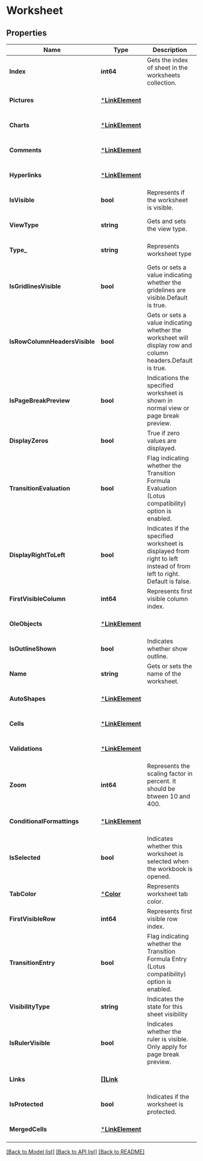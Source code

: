 # Worksheet

## Properties
Name | Type | Description | Notes
------------ | ------------- | ------------- | -------------
**Index** | **int64** | Gets the index of sheet in the worksheets collection.              | [default to null]
**Pictures** | [***LinkElement**](LinkElement.md) |  | [optional] [default to null]
**Charts** | [***LinkElement**](LinkElement.md) |  | [optional] [default to null]
**Comments** | [***LinkElement**](LinkElement.md) |  | [optional] [default to null]
**Hyperlinks** | [***LinkElement**](LinkElement.md) |  | [optional] [default to null]
**IsVisible** | **bool** | Represents if the worksheet is visible.              | [optional] [default to null]
**ViewType** | **string** | Gets and sets the view type. | [optional] [default to null]
**Type_** | **string** | Represents worksheet type | [optional] [default to null]
**IsGridlinesVisible** | **bool** | Gets or sets a value indicating whether the gridelines are visible.Default     is true. | [optional] [default to null]
**IsRowColumnHeadersVisible** | **bool** | Gets or sets a value indicating whether the worksheet will display row and column headers.Default is true.              | [optional] [default to null]
**IsPageBreakPreview** | **bool** | Indications the specified worksheet is shown in normal view or page break preview. | [optional] [default to null]
**DisplayZeros** | **bool** | True if zero values are displayed. | [optional] [default to null]
**TransitionEvaluation** | **bool** | Flag indicating whether the Transition Formula Evaluation (Lotus compatibility) option is enabled.              | [optional] [default to null]
**DisplayRightToLeft** | **bool** | Indicates if the specified worksheet is displayed from right to left instead    of from left to right.  Default is false.              | [optional] [default to null]
**FirstVisibleColumn** | **int64** | Represents first visible column index. | [optional] [default to null]
**OleObjects** | [***LinkElement**](LinkElement.md) |  | [optional] [default to null]
**IsOutlineShown** | **bool** | Indicates whether show outline.              | [optional] [default to null]
**Name** | **string** | Gets or sets the name of the worksheet.              | [optional] [default to null]
**AutoShapes** | [***LinkElement**](LinkElement.md) |  | [optional] [default to null]
**Cells** | [***LinkElement**](LinkElement.md) |  | [optional] [default to null]
**Validations** | [***LinkElement**](LinkElement.md) |  | [optional] [default to null]
**Zoom** | **int64** | Represents the scaling factor in percent. It should be btween 10 and 400.              | [optional] [default to null]
**ConditionalFormattings** | [***LinkElement**](LinkElement.md) |  | [optional] [default to null]
**IsSelected** | **bool** | Indicates whether this worksheet is selected when the workbook is opened. | [optional] [default to null]
**TabColor** | [***Color**](Color.md) | Represents worksheet tab color. | [optional] [default to null]
**FirstVisibleRow** | **int64** | Represents first visible row index.              | [optional] [default to null]
**TransitionEntry** | **bool** | Flag indicating whether the Transition Formula Entry (Lotus compatibility) option is enabled. | [optional] [default to null]
**VisibilityType** | **string** | Indicates the state for this sheet visibility              | [optional] [default to null]
**IsRulerVisible** | **bool** | Indicates whether the ruler is visible. Only apply for page break preview. | [optional] [default to null]
**Links** | [**[]Link**](Link.md) |  | [optional] [default to null]
**IsProtected** | **bool** | Indicates if the worksheet is protected. | [default to null]
**MergedCells** | [***LinkElement**](LinkElement.md) |  | [optional] [default to null]

[[Back to Model list]](../README.md#documentation-for-models) [[Back to API list]](../README.md#documentation-for-api-endpoints) [[Back to README]](../README.md)


